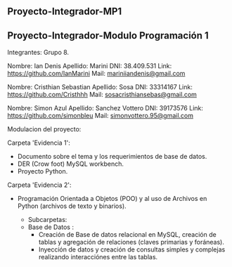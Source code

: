 ## Proyecto-Integrador-MP1

## Proyecto-Integrador-Modulo Programación 1

Integrantes: Grupo 8.

Nombre: Ian Denis Apellido: Marini DNI: 38.409.531 Link: https://github.com/IanMarini Mail: mariniiandenis@gmail.com

Nombre: Cristhian Sebastian Apellido: Sosa DNI: 33314167 Link: https://github.com/Cristhhh Mail: sosacristhiansebas@gmail.com

Nombre: Simon Azul Apellido: Sanchez Vottero DNI: 39173576 Link: https://github.com/simonbleu Mail: simonvottero.95@gmail.com


Modulacion del proyecto:

Carpeta 'Evidencia 1': 
* Documento sobre el tema y los requerimientos de base de datos.
* DER (Crow foot) MySQL workbench. 
* Proyecto Python.

Carpeta 'Evidencia 2':
* Programación Orientada a Objetos (POO) y al uso de Archivos
en Python (archivos de texto y binarios).

  - Subcarpetas:
  - Base de Datos :
    * Creación de Base de datos relacional en MySQL, creación de tablas y agregación de relaciones (claves primarias y foráneas).
    * Inyección de datos y creación de consultas simples y complejas realizando interacciónes entre las tablas.


